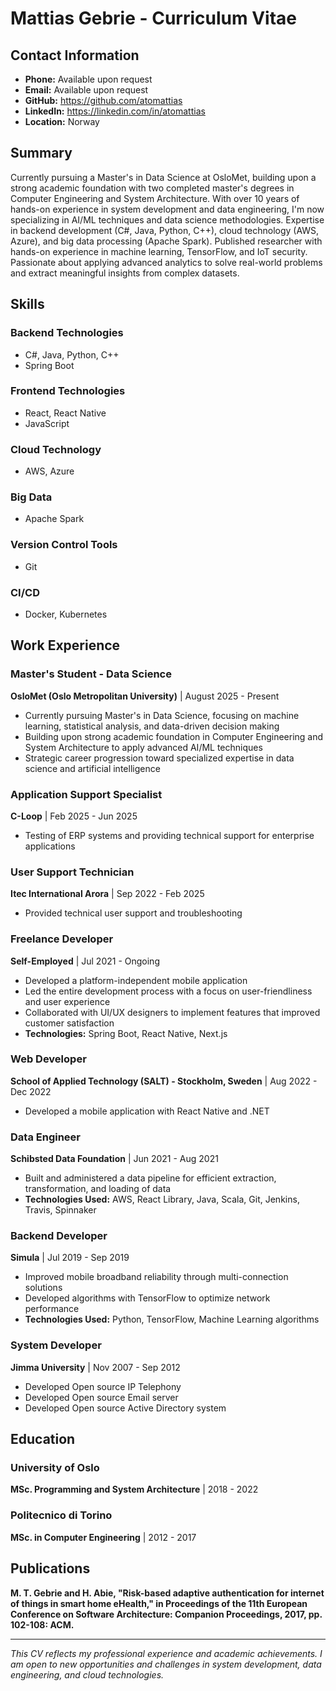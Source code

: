 # Mattias Gebrie - Curriculum Vitae

## Contact Information
- **Phone:** Available upon request
- **Email:** Available upon request
- **GitHub:** https://github.com/atomattias
- **LinkedIn:** https://linkedin.com/in/atomattias
- **Location:** Norway

## Summary

Currently pursuing a Master's in Data Science at OsloMet, building upon a strong academic foundation with two completed master's degrees in Computer Engineering and System Architecture. With over 10 years of hands-on experience in system development and data engineering, I'm now specializing in AI/ML techniques and data science methodologies. Expertise in backend development (C#, Java, Python, C++), cloud technology (AWS, Azure), and big data processing (Apache Spark). Published researcher with hands-on experience in machine learning, TensorFlow, and IoT security. Passionate about applying advanced analytics to solve real-world problems and extract meaningful insights from complex datasets.

## Skills

### Backend Technologies
- C#, Java, Python, C++
- Spring Boot

### Frontend Technologies
- React, React Native
- JavaScript

### Cloud Technology
- AWS, Azure

### Big Data
- Apache Spark

### Version Control Tools
- Git

### CI/CD
- Docker, Kubernetes

## Work Experience

### Master's Student - Data Science
**OsloMet (Oslo Metropolitan University)** | August 2025 - Present
- Currently pursuing Master's in Data Science, focusing on machine learning, statistical analysis, and data-driven decision making
- Building upon strong academic foundation in Computer Engineering and System Architecture to apply advanced AI/ML techniques
- Strategic career progression toward specialized expertise in data science and artificial intelligence

### Application Support Specialist
**C-Loop** | Feb 2025 - Jun 2025
- Testing of ERP systems and providing technical support for enterprise applications

### User Support Technician
**Itec International Arora** | Sep 2022 - Feb 2025
- Provided technical user support and troubleshooting

### Freelance Developer
**Self-Employed** | Jul 2021 - Ongoing
- Developed a platform-independent mobile application
- Led the entire development process with a focus on user-friendliness and user experience
- Collaborated with UI/UX designers to implement features that improved customer satisfaction
- **Technologies:** Spring Boot, React Native, Next.js

### Web Developer
**School of Applied Technology (SALT) - Stockholm, Sweden** | Aug 2022 - Dec 2022
- Developed a mobile application with React Native and .NET

### Data Engineer
**Schibsted Data Foundation** | Jun 2021 - Aug 2021
- Built and administered a data pipeline for efficient extraction, transformation, and loading of data
- **Technologies Used:** AWS, React Library, Java, Scala, Git, Jenkins, Travis, Spinnaker

### Backend Developer
**Simula** | Jul 2019 - Sep 2019
- Improved mobile broadband reliability through multi-connection solutions
- Developed algorithms with TensorFlow to optimize network performance
- **Technologies Used:** Python, TensorFlow, Machine Learning algorithms

### System Developer
**Jimma University** | Nov 2007 - Sep 2012
- Developed Open source IP Telephony
- Developed Open source Email server
- Developed Open source Active Directory system

## Education

### University of Oslo
**MSc. Programming and System Architecture** | 2018 - 2022

### Politecnico di Torino
**MSc. in Computer Engineering** | 2012 - 2017

## Publications

**M. T. Gebrie and H. Abie, "Risk-based adaptive authentication for internet of things in smart home eHealth," in Proceedings of the 11th European Conference on Software Architecture: Companion Proceedings, 2017, pp. 102-108: ACM.**

---

*This CV reflects my professional experience and academic achievements. I am open to new opportunities and challenges in system development, data engineering, and cloud technologies.*
